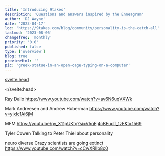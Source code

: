 ```yaml
---
title: 'Introducing 9takes'
description: 'Questions and answers inspired by the Enneagram'
author: 'DJ Wayne'
date: '2023-04-17'
loc: 'https://9takes.com/blog/community/personality-is-the-catch-all'
lastmod: '2023-08-06'
changefreq: 'monthly'
priority: '0.6'
published: false
type: ['overview']
blog: true
previewHtml: ''
pic: 'greek-statue-in-an-open-cage-typing-on-a-computer'
---
```


<svelte:head>

</svelte:head>

Ray Dalio
https://www.youtube.com/watch?v=av6N6uqVXWk

Mark Andreesen and Andrew Huberman
https://www.youtube.com/watch?v=yixIc1Ai6jM

MFM
https://youtu.be/pv_X11pUKtg?si=V5qFj4cBEudT_1zE&t=1569



Tyler Cowen Talking to Peter Thiel about personality

neuro diverse
Crazy scientists are going extinct
https://www.youtube.com/watch?v=cCwXRlIb8c0